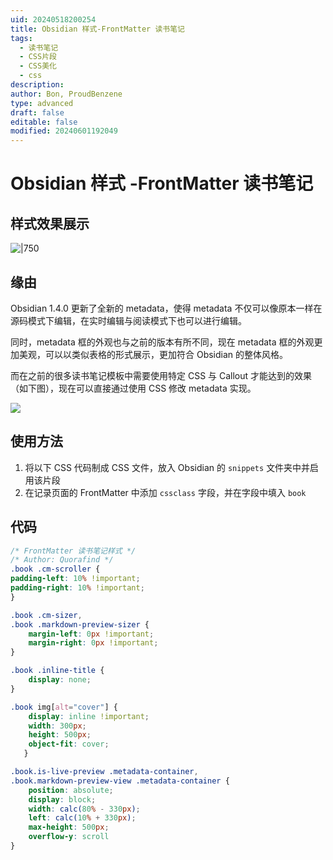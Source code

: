 ```yaml
---
uid: 20240518200254
title: Obsidian 样式-FrontMatter 读书笔记
tags:
  - 读书笔记
  - CSS片段
  - CSS美化
  - css
description: 
author: Bon, ProudBenzene
type: advanced
draft: false
editable: false
modified: 20240601192049
---
```


# Obsidian 样式 -FrontMatter 读书笔记

## 样式效果展示

![|750](https://cdn.pkmer.cn/images/202405191522926.png!pkmer)

## 缘由

Obsidian 1.4.0 更新了全新的 metadata，使得 metadata 不仅可以像原本一样在源码模式下编辑，在实时编辑与阅读模式下也可以进行编辑。

同时，metadata 框的外观也与之前的版本有所不同，现在 metadata 框的外观更加美观，可以以类似表格的形式展示，更加符合 Obsidian 的整体风格。

而在之前的很多读书笔记模板中需要使用特定 CSS 与 Callout 才能达到的效果（如下图），现在可以直接通过使用 CSS 修改 metadata 实现。

![](https://cdn.pkmer.cn/images/202406011914632.png!pkmer)

## 使用方法

1. 将以下 CSS 代码制成 CSS 文件，放入 Obsidian 的 `snippets` 文件夹中并启用该片段
2. 在记录页面的 FrontMatter 中添加 `cssclass` 字段，并在字段中填入 `book`

## 代码

```css
/* FrontMatter 读书笔记样式 */
/* Author: Quorafind */
.book .cm-scroller {
padding-left: 10% !important;
padding-right: 10% !important;
} 

.book .cm-sizer,
.book .markdown-preview-sizer {
    margin-left: 0px !important;
    margin-right: 0px !important;
}

.book .inline-title {
    display: none;
}

.book img[alt="cover"] {
    display: inline !important;
    width: 300px;
    height: 500px;
    object-fit: cover;
   }

.book.is-live-preview .metadata-container,
.book.markdown-preview-view .metadata-container {
    position: absolute;
    display: block;
    width: calc(80% - 330px);
    left: calc(10% + 330px);
    max-height: 500px;
    overflow-y: scroll
}
```